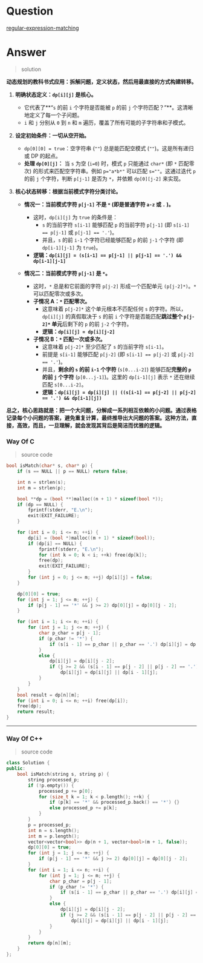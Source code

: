 # Question

[regular-expression-matching](https://leetcode.cn/problems/regular-expression-matching/)



# Answer

> solution

**动态规划的教科书式应用：拆解问题，定义状态，然后用最直接的方式构建转移。**

1.  **明确状态定义：`dp[i][j]` 是核心。**
    *   它代表了**“`s` 的前 `i` 个字符是否能被 `p` 的前 `j` 个字符匹配？”**。这清晰地定义了每一个子问题。
    *   `i` 和 `j` 分别从 `0` 到 `n` 和 `m` 遍历，覆盖了所有可能的子字符串和子模式。

2.  **设定初始条件：一切从空开始。**
    *   `dp[0][0] = true`：空字符串 (`""`) 总是能匹配空模式 (`""`)。这是所有递归或 DP 的起点。
    *   **处理 `dp[0][j]`：** 当 `s` 为空 (`i=0`) 时，模式 `p` 只能通过 `char*` (即 `*` 匹配零次) 的形式来匹配空字符串。例如 `p="a*b*"` 可以匹配 `s=""`。这通过迭代 `p` 的前 `j` 个字符，判断 `p[j-1]` 是否为 `*`，并依赖 `dp[0][j-2]` 来实现。

3.  **核心状态转移：根据当前模式字符分类讨论。**
    *   **情况一：当前模式字符 `p[j-1]` 不是 `*` (即是普通字符 `a-z` 或 `.` )。**
        *   这时，`dp[i][j]` 为 `true` 的条件是：
            *   `s` 的当前字符 `s[i-1]` 能够匹配 `p` 的当前字符 `p[j-1]` (即 `s[i-1] == p[j-1]` 或 `p[j-1] == '.'`)。
            *   并且，`s` 的前 `i-1` 个字符已经能够匹配 `p` 的前 `j-1` 个字符 (即 `dp[i-1][j-1]` 为 `true`)。
        *   **逻辑：`dp[i][j] = (s[i-1] == p[j-1] || p[j-1] == '.') && dp[i-1][j-1]`**

    *   **情况二：当前模式字符 `p[j-1]` 是 `*`。**
        *   这时，`*` 总是和它前面的字符 `p[j-2]` 形成一个匹配单元 `(p[j-2]*)`。`*` 可以匹配零次或多次。
        *   **子情况 A：`*` 匹配零次。**
            *   这意味着 `p[j-2]*` 这个单元根本不匹配任何 `s` 的字符。所以，`dp[i][j]` 的真假取决于 `s` 的前 `i` 个字符是否能匹配**跳过整个 `p[j-2]*` 单元**后剩下的 `p` 的前 `j-2` 个字符。
            *   **逻辑：`dp[i][j] = dp[i][j-2]`**
        *   **子情况 B：`*` 匹配一次或多次。**
            *   这意味着 `p[j-2]*` 至少匹配了 `s` 的当前字符 `s[i-1]`。
            *   前提是 `s[i-1]` 能够匹配 `p[j-2]` (即 `s[i-1] == p[j-2]` 或 `p[j-2] == '.'`)。
            *   并且，**剩余的 `s` 的前 `i-1` 个字符** (`s[0...i-2]`) 能够匹配**完整的 `p` 的前 `j` 个字符** (`p[0...j-1]`)。这里的 `dp[i-1][j]` 表示 `*` 还在继续匹配 `s[0...i-2]`。
            *   **逻辑：`dp[i][j] = dp[i][j] || ((s[i-1] == p[j-2] || p[j-2] == '.') && dp[i-1][j])`**

**总之，核心思路就是：把一个大问题，分解成一系列相互依赖的小问题。通过表格记录每个小问题的答案，避免重复计算，最终推导出大问题的答案。这种方法，直接，高效，而且，一旦理解，就会发现其背后是简洁而优雅的逻辑。**

### Way Of C

> source code

```c
bool isMatch(char* s, char* p) {
    if (s == NULL || p == NULL) return false;

    int n = strlen(s);
    int m = strlen(p);

    bool **dp = (bool **)malloc((n + 1) * sizeof(bool *));
    if (dp == NULL) {
        fprintf(stderr, "E.\n");
        exit(EXIT_FAILURE);
    }

    for (int i = 0; i <= n; ++i) {
        dp[i] = (bool *)malloc((m + 1) * sizeof(bool));
        if (dp[i] == NULL) {
            fprintf(stderr, "E.\n");
            for (int k = 0; k < i; ++k) free(dp[k]);
            free(dp);
            exit(EXIT_FAILURE);
        }
        for (int j = 0; j <= m; ++j) dp[i][j] = false;
    }

    dp[0][0] = true;
    for (int j = 1; j <= m; ++j) {
        if (p[j - 1] == '*' && j >= 2) dp[0][j] = dp[0][j - 2];
    }

    for (int i = 1; i <= n; ++i) {
        for (int j = 1; j <= m; ++j) {
            char p_char = p[j - 1];
            if (p_char != '*') {
                if (s[i - 1] == p_char || p_char == '.') dp[i][j] = dp[i - 1][j - 1];
            }
            else {
                dp[i][j] = dp[i][j - 2];
                if (j >= 2 && (s[i - 1] == p[j - 2] || p[j - 2] == '.'))
                    dp[i][j] = dp[i][j] || dp[i - 1][j];
            }
        }
    }
    bool result = dp[n][m];
    for (int i = 0; i <= n; ++i) free(dp[i]);
    free(dp);
    return result;
}
```

---

### Way Of C++

> source code

```c++
class Solution {
public:
    bool isMatch(string s, string p) {
        string processed_p;
        if (!p.empty()) {
            processed_p += p[0];
            for (size_t k = 1; k < p.length(); ++k) {
                if (p[k] == '*' && processed_p.back() == '*') {}
                else processed_p += p[k];
            }
        }
        p = processed_p;
        int n = s.length();
        int m = p.length();
        vector<vector<bool>> dp(n + 1, vector<bool>(m + 1, false));
        dp[0][0] = true;
        for (int j = 1; j <= m; ++j) {
            if (p[j - 1] == '*' && j >= 2) dp[0][j] = dp[0][j - 2];
        }
        for (int i = 1; i <= n; ++i) {
            for (int j = 1; j <= m; ++j) {
                char p_char = p[j - 1];
                if (p_char != '*') {
                    if (s[i - 1] == p_char || p_char == '.') dp[i][j] = dp[i - 1][j - 1];
                }
                else {
                    dp[i][j] = dp[i][j - 2];
                    if (j >= 2 && (s[i - 1] == p[j - 2] || p[j - 2] == '.'))
                        dp[i][j] = dp[i][j] || dp[i - 1][j];
                }
            }
        }
        return dp[n][m];
    }
};
```

